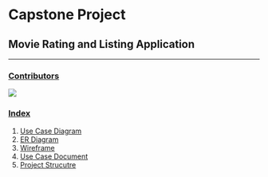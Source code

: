 # Capstone Project
## Movie Rating and Listing Application
---

### <u>Contributors</u>

<a href="https://github.com/thisisakhilmurali/capstone-project-t9-foundation/graphs/contributors">
  <img src="https://contrib.rocks/image?repo=thisisakhilmurali/capstone-project-t9-foundation" />
</a>

<br>


### <u>Index</u>
1. [Use Case Diagram](Team9__UseCase_Diagram.pdf)
2. [ER Diagram](Team9__ER_Diagram.png)
3. [Wireframe](Team9__Wireframe.pdf)
4. [Use Case Document](Team9__UseCaseDocument.pdf)
5. [Project Strucutre](Team9__Project_Structure.pdf)
